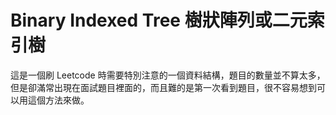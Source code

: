 # Binary Indexed Tree 樹狀陣列或二元索引樹

這是一個刷 Leetcode 時需要特別注意的一個資料結構，題目的數量並不算太多，但是卻滿常出現在面試題目裡面的，而且難的是第一次看到題目，很不容易想到可以用這個方法來做。

